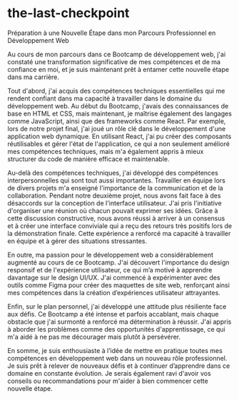 # the-last-checkpoint

Préparation à une Nouvelle Étape dans mon Parcours Professionnel en Développement Web

Au cours de mon parcours dans ce Bootcamp de développement web, j'ai constaté une transformation significative de mes compétences et de ma confiance en moi, et je suis maintenant prêt à entamer cette nouvelle étape dans ma carrière.

Tout d'abord, j'ai acquis des compétences techniques essentielles qui me rendent confiant dans ma capacité à travailler dans le domaine du développement web. Au début du Bootcamp, j'avais des connaissances de base en HTML et CSS, mais maintenant, je maîtrise également des langages comme JavaScript, ainsi que des frameworks comme React. Par exemple, lors de notre projet final, j'ai joué un rôle clé dans le développement d'une application web dynamique. En utilisant React, j'ai pu créer des composants réutilisables et gérer l'état de l'application, ce qui a non seulement amélioré mes compétences techniques, mais m'a également appris à mieux structurer du code de manière efficace et maintenable.

Au-delà des compétences techniques, j'ai développé des compétences interpersonnelles qui sont tout aussi importantes. Travailler en équipe lors de divers projets m'a enseigné l'importance de la communication et de la collaboration. Pendant notre deuxième projet, nous avons fait face à des désaccords sur la conception de l'interface utilisateur. J'ai pris l'initiative d'organiser une réunion où chacun pouvait exprimer ses idées. Grâce à cette discussion constructive, nous avons réussi à arriver à un consensus et à créer une interface conviviale qui a reçu des retours très positifs lors de la démonstration finale. Cette expérience a renforcé ma capacité à travailler en équipe et à gérer des situations stressantes.

En outre, ma passion pour le développement web a considérablement augmenté au cours de ce Bootcamp. J'ai découvert l'importance du design responsif et de l'expérience utilisateur, ce qui m’a motivé à apprendre davantage sur le design UI/UX. J'ai commencé à expérimenter avec des outils comme Figma pour créer des maquettes de site web, renforçant ainsi mes compétences dans la création d’expériences utilisateur attrayantes.

Enfin, sur le plan personnel, j'ai développé une attitude plus résiliente face aux défis. Ce Bootcamp a été intense et parfois accablant, mais chaque obstacle que j'ai surmonté a renforcé ma détermination à réussir. J'ai appris à aborder les problèmes comme des opportunités d'apprentissage, ce qui m'a aidé à ne pas me décourager mais plutôt à persévérer.

En somme, je suis enthousiaste à l’idée de mettre en pratique toutes mes compétences en développement web dans un nouveau rôle professionnel. Je suis prêt à relever de nouveaux défis et à continuer d’apprendre dans ce domaine en constante évolution. Je serais également ravi d'avoir vos conseils ou recommandations pour m'aider à bien commencer cette nouvelle étape.
